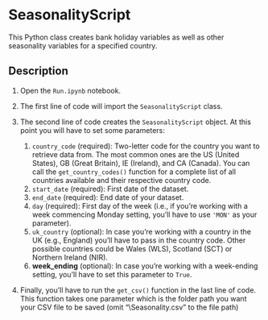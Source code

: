 # SeasonalityScript

This Python class creates bank holiday variables as well as other seasonality variables for a specified country.

## Description
1.	Open the ```Run.ipynb``` notebook.
2.	The first line of code will import the ```SeasonalityScript``` class.
3.	The second line of code creates the ```SeasonalityScript``` object. At this point you will have to set some parameters:

    1. ```country_code``` (required): Two-letter code for the country you want to retrieve data from. The most common ones are the US (United States), GB (Great Britain), IE (Ireland), and CA (Canada). You can call the ```get_country_codes()``` function for a complete list of all countries available and their respective country code.
    2. ```start_date``` (required): First date of the dataset.
    3. ```end_date``` (required): End date of your dataset.
    4. ```day``` (required): First day of the week (i.e., if you’re working with a week commencing Monday setting, you’ll have to use ```'MON'``` as your parameter).
    5. ```uk_country``` (optional): In case you’re working with a country in the UK (e.g., England) you’ll have to pass in the country code. Other possible countries could be Wales (WLS), Scotland (SCT) or Northern Ireland (NIR).
    6. **week_ending** (optional): In case you’re working with a week-ending setting, you’ll have to set this parameter to ```True```.

7. Finally, you’ll have to run the ```get_csv()``` function in the last line of code. This function takes one parameter which is the folder path you want your CSV file to be saved (omit “\Seasonality.csv” to the file path)
